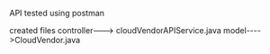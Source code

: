 API tested using postman

created files
controller---> cloudVendorAPIService.java
model---->CloudVendor.java
